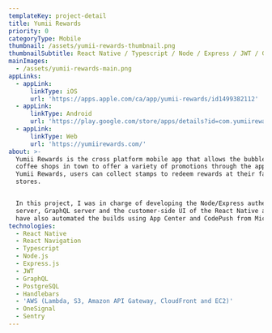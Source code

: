 ```yaml
---
templateKey: project-detail
title: Yumii Rewards
priority: 0
categoryType: Mobile
thumbnail: /assets/yumii-rewards-thumbnail.png
thumbnailSubtitle: React Native / Typescript / Node / Express / JWT / GraphQL / PostgreSQL / AWS
mainImages:
  - /assets/yumii-rewards-main.png
appLinks:
  - appLink:
      linkType: iOS
      url: 'https://apps.apple.com/ca/app/yumii-rewards/id1499382112'
  - appLink:
      linkType: Android
      url: 'https://play.google.com/store/apps/details?id=com.yumiirewards'
  - appLink:
      linkType: Web
      url: 'https://yumiirewards.com/'
about: >-
  Yumii Rewards is the cross platform mobile app that allows the bubble tea /
  coffee shops in town to offer a variety of promotions through the app. Using
  Yumii Rewards, users can collect stamps to redeem rewards at their favorite
  stores.


  In this project, I was in charge of developing the Node/Express authentication
  server, GraphQL server and the customer-side UI of the React Native app. I
  have also automated the builds using App Center and CodePush from Microsoft.
technologies:
  - React Native
  - React Navigation
  - Typescript
  - Node.js
  - Express.js
  - JWT
  - GraphQL
  - PostgreSQL
  - Handlebars
  - 'AWS (Lambda, S3, Amazon API Gateway, CloudFront and EC2)'
  - OneSignal
  - Sentry
---
```


